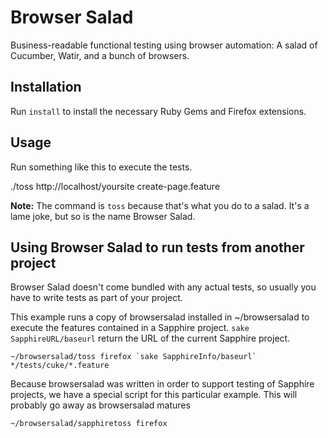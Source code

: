 Browser Salad
=============

Business-readable functional testing using browser automation: A salad of Cucumber, Watir, and a
bunch of browsers.

Installation
------------

Run `install` to install the necessary Ruby Gems and Firefox extensions.

Usage
-----

Run something like this to execute the tests.

   ./toss http://localhost/yoursite create-page.feature

**Note:** The command is `toss` because that's what you do to a salad.  It's a lame joke, but so is
the name Browser Salad.

Using Browser Salad to run tests from another project
-----------------------------------------------------

Browser Salad doesn't come bundled with any actual tests, so usually you have to write tests as part
of your project.


This example runs a copy of browsersalad installed in ~/browsersalad to execute the features 
contained in a Sapphire project.  `sake SapphireURL/baseurl` return the URL of the current Sapphire
project.

    ~/browsersalad/toss firefox `sake SapphireInfo/baseurl` */tests/cuke/*.feature

Because browsersalad was written in order to support testing of Sapphire projects, we have a special
script for this particular example.  This will probably go away as browsersalad matures

    ~/browsersalad/sapphiretoss firefox
